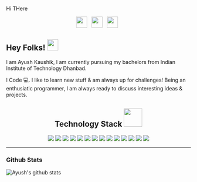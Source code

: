 Hi THere
<p align='center'>
<a href="https://www.linkedin.com/in/ayushkaushik-ism/"><img height="30" src="https://th.bing.com/th/id/R.b42740265ff91a20ae761b03193da2ad?rik=5JNf3el%2fzI5FwA&riu=http%3a%2f%2fwww.rmh.com.au%2fwp-content%2fuploads%2f2018%2f04%2fLogo-IN.png&ehk=b1OayfBpqrXitOAbFNF7WdTPOlYXyvXPrAP9z2D%2bv%2bI%3d&risl=&pid=ImgRaw&r=0"></a>&nbsp;&nbsp;
<a href="https://www.facebook.com/thestonedphilosopherr/"><img height="30" src="https://cdn1.iconfinder.com/data/icons/logotypes/32/square-facebook-512.png"></a>&nbsp;&nbsp;
<a href="https://instagram.com/thestonedphilosopherr"><img height="30" src="https://upload.wikimedia.org/wikipedia/commons/thumb/a/a5/Instagram_icon.png/600px-Instagram_icon.png"></a>&nbsp;&nbsp;

</p>

## Hey Folks! <img src="https://raw.githubusercontent.com/MartinHeinz/MartinHeinz/master/wave.gif" width="30px">

I am Ayush Kaushik, I am currently pursuing my bachelors from Indian Institute of Technology Dhanbad.

I Code 💻. I like to learn new stuff & am always up for challenges! Being an enthusiatic programmer, I am always ready to discuss interesting ideas & projects.

<h2 align="center">Technology Stack <img src="https://github.com/ritik307/ritik307/blob/main/images/laptop.gif" width="50"></h2>

<p align="center">
 <img src="https://img.shields.io/badge/C-00599C?style=flat-square&logo=c&logoColor=white"/>
<img src="https://img.shields.io/badge/-java-E34A86?style=flat-square&logo=java"/>
<img src="https://img.shields.io/badge/-C++-00599C?style=flat-square&logo=c"/>
<img src="https://img.shields.io/badge/-HTML5-E34F26?style=flat-square&logo=html5&logoColor=white"/>
<img src="https://img.shields.io/badge/-CSS3-1572B6?style=flat-square&logo=css3"/>
<img src="https://img.shields.io/badge/-Bootstrap-563D7C?style=flat-square&logo=bootstrap"/>
<img src="https://img.shields.io/badge/-Heroku-430098?style=flat-square&logo=heroku"/>
<img src="https://img.shields.io/badge/-JavaScript-black?style=flat-square&logo=javascript"/>
<img src="https://img.shields.io/badge/-Nodejs-black?style=flat-square&logo=Node.js"/>
<img src="https://img.shields.io/badge/-React-black?style=flat-square&logo=react"/>
<img src="https://img.shields.io/badge/-MongoDB-black?style=flat-square&logo=mongodb"/>
<img src="https://img.shields.io/badge/-MySQL-black?style=flat-square&logo=mysql"/>
<img src="https://img.shields.io/badge/-Git-black?style=flat-square&logo=git"/>
<img src="https://img.shields.io/badge/-GitHub-black?style=flat-square&logo=github"/>
</p>

---


### Github Stats

![Ayush's github stats](https://github-readme-stats.vercel.app/api?username=ayush99336&show_icons=true&count_private=true&theme=tokyonight)
